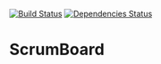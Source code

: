 [![Build Status](https://travis-ci.org/jordane51/ScrumBoard.svg)](https://travis-ci.org/jordane51/ScrumBoard)
[![Dependencies Status](https://david-dm.org/jordane51/ScrumBoard.svg)](https://travis-ci.org/jordane51/ScrumBoard)

# ScrumBoard
